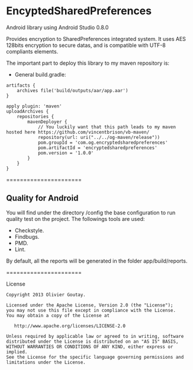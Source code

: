 EncyptedSharedPreferences
======================

Android library using Android Studio 0.8.0

Provides encryption to SharedPreferences integrated system.
It uses AES 128bits encryption to secure datas, and is compatible with UTF-8 compliants elements.

The important part to deploy this library to my maven repository is:

- General build.gradle:

```
artifacts {
    archives file('build/outputs/aar/app.aar')
}

apply plugin: 'maven'
uploadArchives {
    repositories {
        mavenDeployer {
            // You luckily want that this path leads to my maven hosted here https://github.com/vincentbrison/vb-maven/
            repository(url: uri("../../og-maven/release"))
            pom.groupId = 'com.og.encryptedsharedpreferences'
            pom.artifactId = 'encryptedsharedpreferences'
            pom.version = '1.0.0'
        }
    }
}
 ```
 
======================

Quality for Android
-------
You will find under the directory /config the base configuration to run quality test on the project.
The followings tools are used:
 - Checkstyle.
 - Findbugs.
 - PMD.
 - Lint.
 
By default, all the reports will be generated in the folder app/build/reports.
 
======================

License

    Copyright 2013 Olivier Goutay.

    Licensed under the Apache License, Version 2.0 (the "License");
    you may not use this file except in compliance with the License.
    You may obtain a copy of the License at

       http://www.apache.org/licenses/LICENSE-2.0

    Unless required by applicable law or agreed to in writing, software
    distributed under the License is distributed on an "AS IS" BASIS,
    WITHOUT WARRANTIES OR CONDITIONS OF ANY KIND, either express or implied.
    See the License for the specific language governing permissions and
    limitations under the License.